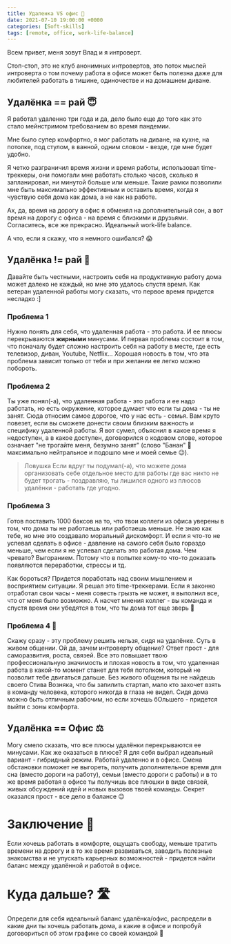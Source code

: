 ```yaml
---
title: Удаленка VS офис 🥊
date: 2021-07-10 19:00:00 +0000
categories: [Soft-skills]
tags: [remote, office, work-life-balance]
---
```


Всем привет, меня зовут Влад и я интроверт.

Стоп-стоп, это не клуб анонимных интровертов, это поток мыслей интроверта о том почему работа в офисе может быть полезна даже для любителей работать в тишине, одиночестве и на домашнем диване.

## Удалёнка == рай 😇

Я работал удаленно три года и да, дело было еще до того как это стало мейнстримом требованием во время пандемии.

Мне было супер комфортно, я мог работать на диване, на кухне, на потолке, под стулом, в ванной, одним словом - везде, где мне будет удобно.

Я четко разграничил время жизни и время работы, использовал time-треккеры, они помогали мне работать столько часов, сколько я запланировал, ни минутой больше или меньше. Такие рамки позволили мне быть максимально эффективным и оставить время, когда я чувствую себя дома как дома, а не как на работе.

Ах, да, время на дорогу в офис я обменял на дополнительный сон, а вот время на дорогу с офиса - на время с близкими и друзьями. Согласитесь, все же прекрасно. Идеальный work-life balance.

А что, если я скажу, что я немного ошибался? 😱

## Удалёнка != рай 🤯

Давайте быть честными, настроить себя на продуктивную работу дома может далеко не каждый, но мне это удалось спустя время. Как ветеран удаленной работы могу сказать, что первое время придется несладко :]

### Проблема 1

Нужно понять для себя, что удаленная работа - это работа. И ее плюсы перекрываются **жирными** минусами. И первая проблема состоит в том, что поначалу будет сложно настроить себя на работу в месте, где есть телевизор, диван, Youtube, Netflix... Хорошая новость в том, что эта проблема зависит только от тебя и при желании ее легко можно побороть.

### Проблема 2

Ты уже понял(-а), что удаленная работа - это работа и ее надо работать, но есть окружение, которое думает что если ты дома - ты не занят. Сюда относим самое дорогое, что у нас есть - семья. Вам круто повезет, если вы сможете донести своим близким важность и специфику удаленной работы. Я вот сумел, объяснил в какое время я недоступен, а в какое доступен, договорился о кодовом слове, которое означает "не трогайте меня, безумно занят" (слово "Банан" 🍌 максимально нейтральное и подошло мне и моей семье 😉).

> Ловушка Если вдруг ты подумал(-а), что можете дома организовать себе отдельное место для работы где вас никто не будет трогать - поздравляю, ты лишился одного из плюсов удалёнки - работать где угодно.

### Проблема 3

Готов поставить 1000 баксов на то, что твои коллеги из офиса уверены в том, что дома ты не работаешь или работаешь меньше. Не знаю как тебе, но мне это создавало моральный дискомфорт. И если я что-то не успевал сделать в офисе - давление на самого себя было гораздо меньше, чем если я не успевал сделать это работая дома. Чем чревато? Выгоранием. Потому что в попытке кому-то что-то доказать появляются переработки, стрессы и тд.

Как бороться? Придется поработать над своим мышлением и восприятием ситуации. Я решал это time-треккерами. Если я законно отработал свои часы - меня совесть грызть не может, я выполнил все, что от меня было возможно. А насчет мнения коллег - вы команда и спустя время они убедятся в том, что ты дома тот еще зверь 🦁

### Проблема 4 🏁

Скажу сразу - эту проблему решить нельзя, сидя на удалёнке. Суть в живом общении. Ой да, зачем интроверту общение? Ответ прост - для саморазвития, роста, связей. Все это повышает твою профессиональную значимость и плохая новость в том, что удаленная работа в какой-то момент станет для тебя потолком, который не позволит тебе двигаться дальше. Без живого общения ты не найдешь своего Стива Возняка, что бы запилить стартап, мало кто захочет взять в команду человека, которого никогда в глаза не видел. Сидя дома можно быть отличным рабочим, но если хочешь бОльшего - придется выйти с зоны комфорта.

## Удалёнка == Офис ⚖️

Могу смело сказать, что все плюсы удалёнки перекрываются ее минусами. Как же оказаться в плюсе? Я для себя выбрал идеальный вариант - гибридный режим. Работай удаленно и в офисе. Смена обстановки поможет не выгореть, получить дополнительное время для сна (вместо дороги на работу), семьи (вместо дороги с работы) и в то же время работая в офисе ты получишь все плюшки в виде связей, живых обсуждений идей и новых вызовов твоей команды. Секрет оказался прост - все дело в балансе 😉

# Заключение 🔑

Если хочешь работать в комфорте, ощущать свободу, меньше тратить времени на дорогу и в то же время развиваться, заводить полезные знакомства и не упускать карьерных возможностей - придется найти баланс между удалённой и работой в офисе.

# Куда дальше? 🛣

Определи для себя идеальный баланс удалёнка/офис, распредели в какие дни ты хочешь работать дома, а какие в офисе и попробуй договориться об этом графике со своей командой 💪
